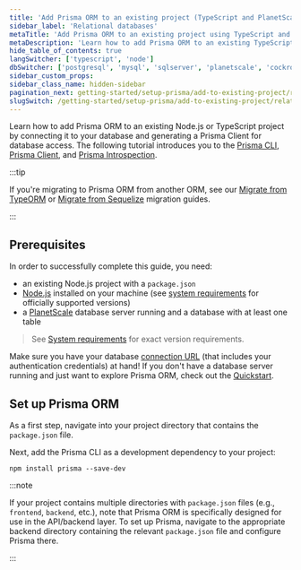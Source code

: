 ```yaml
---
title: 'Add Prisma ORM to an existing project (TypeScript and PlanetScale)'
sidebar_label: 'Relational databases'
metaTitle: 'Add Prisma ORM to an existing project using TypeScript and PlanetScale (15 min)'
metaDescription: 'Learn how to add Prisma ORM to an existing TypeScript project by connecting it to your PlanetScale database and generating a Prisma Client for database access.'
hide_table_of_contents: true
langSwitcher: ['typescript', 'node']
dbSwitcher: ['postgresql', 'mysql', 'sqlserver', 'planetscale', 'cockroachdb']
sidebar_custom_props: 
sidebar_class_name: hidden-sidebar
pagination_next: getting-started/setup-prisma/add-to-existing-project/relational-databases/connect-your-database-typescript-planetscale
slugSwitch: /getting-started/setup-prisma/add-to-existing-project/relational-databases-
---
```


Learn how to add Prisma ORM to an existing Node.js or TypeScript project by connecting it to your database and generating a Prisma Client for database access. The following tutorial introduces you to the [Prisma CLI](/orm/tools/prisma-cli), [Prisma Client](/orm/prisma-client), and [Prisma Introspection](/orm/prisma-schema/introspection).

:::tip

If you're migrating to Prisma ORM from another ORM, see our [Migrate from TypeORM](/guides/migrate-from-typeorm) or [Migrate from Sequelize](/guides/migrate-from-sequelize) migration guides.

:::

## Prerequisites

In order to successfully complete this guide, you need:

- an existing Node.js project with a `package.json`
- [Node.js](https://nodejs.org/en/) installed on your machine (see [system requirements](/orm/reference/system-requirements) for officially supported versions)
- a [PlanetScale](https://planetscale.com/) database server running and a database with at least one table

> See [System requirements](/orm/reference/system-requirements) for exact version requirements.

Make sure you have your database [connection URL](/orm/reference/connection-urls) (that includes your authentication credentials) at hand! If you don't have a database server running and just want to explore Prisma ORM, check out the [Quickstart](/getting-started/quickstart-sqlite).

## Set up Prisma ORM

As a first step, navigate into your project directory that contains the `package.json` file.

Next, add the Prisma CLI as a development dependency to your project:

```terminal copy
npm install prisma --save-dev
```

:::note

If your project contains multiple directories with `package.json` files (e.g., `frontend`, `backend`, etc.), note that Prisma ORM is specifically designed for use in the API/backend layer. To set up Prisma, navigate to the appropriate backend directory containing the relevant `package.json` file and configure Prisma there.

:::